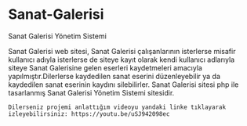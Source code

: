 # Sanat-Galerisi
Sanat Galerisi Yönetim Sistemi

  Sanat Galerisi web sitesi, Sanat Galerisi çalışanlarının isterlerse misafir kullanıcı adıyla isterlerse de siteye kayıt olarak kendi kullanıcı adlarıyla siteye Sanat Galerisine gelen eserleri kaydetmeleri amacıyla yapılmıştır.Dilerlerse kaydedilen sanat eserini düzenleyebilir ya da kaydedilen sanat eserinin kaydını silebilirler. Sanat Galerisi sitesi php ile tasarlanmış Sanat Galerisi Yönetim Sistemi sitesidir.

    
    
    Dilerseniz projemi anlattığım videoyu yandaki linke tıklayarak izleyebilirsiniz: https://youtu.be/uSJ942098ec
